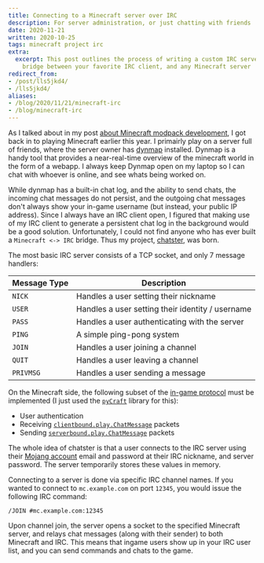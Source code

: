 ```yaml
---
title: Connecting to a Minecraft server over IRC
description: For server administration, or just chatting with friends
date: 2020-11-21
written: 2020-10-25
tags: minecraft project irc
extra:
  excerpt: This post outlines the process of writing a custom IRC server that can
    bridge between your favorite IRC client, and any Minecraft server
redirect_from:
- /post/lls5jkd4/
- /lls5jkd4/
aliases:
- /blog/2020/11/21/minecraft-irc
- /blog/minecraft-irc
---
```


As I talked about in my post [about Minecraft modpack development](@/blog/2020-10-24-CorePack-Development.md), I got back in to playing Minecraft earlier this year. I primairly play on a server full of friends, where the server owner has [dynmap](https://github.com/webbukkit/dynmap) installed. Dynmap is a handy tool that provides a near-real-time overview of the minecraft world in the form of a webapp. I always keep Dynmap open on my laptop so I can chat with whoever is online, and see whats being worked on.

While dynmap has a built-in chat log, and the ability to send chats, the incoming chat messages do not persist, and the outgoing chat messages don't always show your in-game username (but instead, your public IP address). Since I always have an IRC client open, I figured that making use of my IRC client to generate a persistent chat log in the background would be a good solution. Unfortunately, I could not find anyone who has ever built a `Minecraft <-> IRC` bridge. Thus my project, [chatster](https://github.com/Ewpratten/chatster), was born. 

The most basic IRC server consists of a TCP socket, and only 7 message handlers:

| Message Type | Description                                      |
|--------------|--------------------------------------------------|
| `NICK`       | Handles a user setting their nickname            |
| `USER`       | Handles a user setting their identity / username |
| `PASS`       | Handles a user authenticating with the server    |
| `PING`       | A simple ping-pong system                        |
| `JOIN`       | Handles a user joining a channel                 |
| `QUIT`       | Handles a user leaving a channel                 |
| `PRIVMSG`    | Handles a user sending a message                 |

On the Minecraft side, the following subset of the [in-game protocol](https://wiki.vg/Protocol) must be implemented (I just used the [`pyCraft`](https://github.com/ammaraskar/pyCraft) library for this):

 - User authentication
 - Receiving [`clientbound.play.ChatMessage`](https://wiki.vg/Protocol#Chat_Message_.28clientbound.29) packets
 - Sending [`serverbound.play.ChatMessage`](https://wiki.vg/Protocol#Chat_Message_.28serverbound.29) packets


The whole idea of chatster is that a user connects to the IRC server using their [Mojang account](https://account.mojang.com/) email and password at their IRC nickname, and server password. The server temporarily stores these values in memory.

Connecting to a server is done via specific IRC channel names. If you wanted to connect to `mc.example.com` on port `12345`, you would issue the following IRC command:

```
/JOIN #mc.example.com:12345
```

Upon channel join, the server opens a socket to the specified Minecraft server, and relays chat messages (along with their sender) to both Minecraft and IRC. This means that ingame users show up in your IRC user list, and you can send commands and chats to the game.
